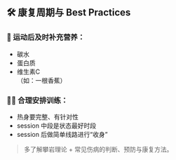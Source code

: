 ## 🛠 康复周期与 Best Practices

### 📌 运动后及时补充营养：

- 碳水
- 蛋白质
- 维生素C  
  （如：一根香蕉）

### 🧗‍♀️ 合理安排训练：

- 热身要完整、有针对性  
- session 中段是状态最好时段  
- session 后做简单线路进行“收身”  

> 多了解攀岩理论 + 常见伤病的判断、预防与康复方法。